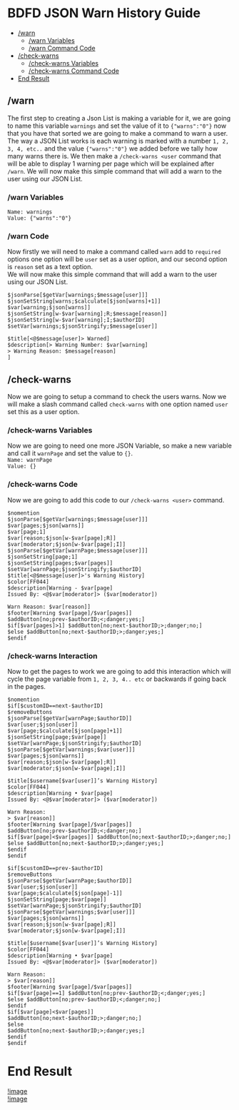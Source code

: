 # BDFD JSON Warn History Guide
- [/warn](#warn)
  - [/warn Variables](#warn-variables)
  - [/warn Command Code](#warn-code)
- [/check-warns](#check-warns)
  - [/check-warns Variables](#check-warns-variables)
  - [/check-warns Command Code](#check-warns-code)
- [End Result](#end-result)

## /warn
The first step to creating a Json List is making a variable for it, we are going to name this variable `warnings` and set the value of it to `{"warns":"0"}` now that you have that sorted we are going to make a command to warn a user. <br>
The way a JSON List works is each warning is marked with a number `1, 2, 3, 4, etc..` and the value `{"warns":"0"}` we added before we tally how many warns there is. We then make a `/check-warns <user` command that will be able to display 1 warning per page which will be explained after `/warn`.
We will now make this simple command that will add a warn to the user using our JSON List.
### /warn Variables
`Name: warnings` <br>
`Value: {"warns":"0"}`
### /warn Code
Now firstly we will need to make a command called `warn` add to `required` options one option will be `user` set as a user option, and our second option is `reason` set as a text option. <br>
We will now make this simple command that will add a warn to the user using our JSON List.
```
$jsonParse[$getVar[warnings;$message[user]]]
$jsonSetString[warns;$calculate[$json[warns]+1]]
$var[warning;$json[warns]]
$jsonSetString[w-$var[warning];R;$message[reason]]
$jsonSetString[w-$var[warning];I;$authorID]
$setVar[warnings;$jsonStringify;$message[user]]

$title[<@$message[user]> Warned]
$description[> Warning Number: $var[warning]
> Warning Reason: $message[reason]
]
```
## /check-warns
Now we are going to setup a command to check the users warns. Now we will make a slash command called `check-warns` with one option named `user` set this as a user option.
### /check-warns Variables
Now we are going to need one more JSON Variable, so make a new variable and call it `warnPage` and set the value to `{}`. <br>
`Name: warnPage` <br>
`Value: {}`
### /check-warns Code
Now we are going to add this code to our `/check-warns <user>` command.
```
$nomention
$jsonParse[$getVar[warnings;$message[user]]]
$var[pages;$json[warns]]
$var[page;1]
$var[reason;$json[w-$var[page];R]]
$var[moderator;$json[w-$var[page];I]]
$jsonParse[$getVar[warnPage;$message[user]]]
$jsonSetString[page;1]
$jsonSetString[pages;$var[pages]]
$setVar[warnPage;$jsonStringify;$authorID]
$title[<@$message[user]>'s Warning History]
$color[FF044]
$description[Warning - $var[page]
Issued By: <@$var[moderator]> ($var[moderator])

Warn Reason: $var[reason]]
$footer[Warning $var[page]/$var[pages]]
$addButton[no;prev-$authorID;<;danger;yes;]
$if[$var[pages]>1] $addButton[no;next-$authorID;>;danger;no;]
$else $addButton[no;next-$authorID;>;danger;yes;]
$endif
```
### /check-warns Interaction
Now to get the pages to work we are going to add this interaction which will cycle the page variable from `1, 2, 3, 4.. etc` or backwards if going back in the pages.
```
$nomention
$if[$customID==next-$authorID]
$removeButtons
$jsonParse[$getVar[warnPage;$authorID]]
$var[user;$json[user]]
$var[page;$calculate[$json[page]+1]]
$jsonSetString[page;$var[page]]
$setVar[warnPage;$jsonStringify;$authorID]
$jsonParse[$getVar[warnings;$var[user]]]
$var[pages;$json[warns]]
$var[reason;$json[w-$var[page];R]]
$var[moderator;$json[w-$var[page];I]]

$title[$username[$var[user]]’s Warning History]
$color[FF044]
$description[Warning • $var[page]
Issued By: <@$var[moderator]> ($var[moderator])

Warn Reason: 
> $var[reason]]
$footer[Warning $var[page]/$var[pages]]
$addButton[no;prev-$authorID;<;danger;no;]
$if[$var[page]<$var[pages]] $addButton[no;next-$authorID;>;danger;no;]
$else $addButton[no;next-$authorID;>;danger;yes;]
$endif
$endif

$if[$customID==prev-$authorID]
$removeButtons
$jsonParse[$getVar[warnPage;$authorID]]
$var[user;$json[user]]
$var[page;$calculate[$json[page]-1]]
$jsonSetString[page;$var[page]]
$setVar[warnPage;$jsonStringify;$authorID]
$jsonParse[$getVar[warnings;$var[user]]]
$var[pages;$json[warns]]
$var[reason;$json[w-$var[page];R]]
$var[moderator;$json[w-$var[page];I]]

$title[$username[$var[user]]’s Warning History]
$color[FF044]
$description[Warning • $var[page]
Issued By: <@$var[moderator]> ($var[moderator])

Warn Reason: 
> $var[reason]]
$footer[Warning $var[page]/$var[pages]]
$if[$var[page]==1] $addButton[no;prev-$authorID;<;danger;yes;]
$else $addButton[no;prev-$authorID;<;danger;no;]
$endif
$if[$var[page]<$var[pages]] 
$addButton[no;next-$authorID;>;danger;no;]
$else 
$addButton[no;next-$authorID;>;danger;yes;]
$endif
$endif
```
# End Result
[!image](354242.PNG)<br>
[!image](354242.PNG)
